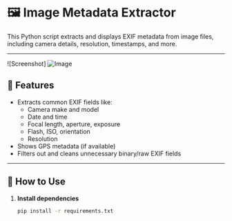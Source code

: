 # 🖼️ Image Metadata Extractor

This Python script extracts and displays EXIF metadata from image files, including camera details, resolution, timestamps, and more.

---

![Screenshot] ![Image](https://github.com/user-attachments/assets/e4dfc9e9-6b04-41a3-9324-bc1ae39f9f87)

## 🔧 Features

- Extracts common EXIF fields like:
  - Camera make and model
  - Date and time
  - Focal length, aperture, exposure
  - Flash, ISO, orientation
  - Resolution
- Shows GPS metadata (if available)
- Filters out and cleans unnecessary binary/raw EXIF fields

---

## 🚀 How to Use

1. **Install dependencies**  
   ```bash
   pip install -r requirements.txt
